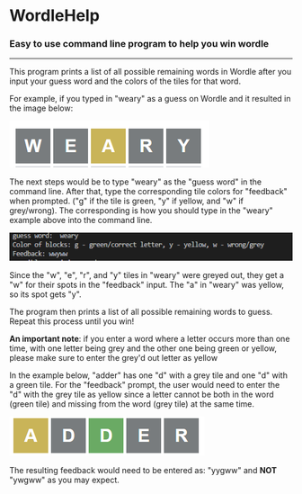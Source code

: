 # WordleHelp
### Easy to use command line program to help you win wordle
***
This program prints a list of all possible remaining words in Wordle after you input your guess word and the colors of the tiles for that word.

For example, if you typed in "weary" as a guess on Wordle and it resulted in the image below:

![weary](/images/weary.PNG)

The next steps would be to type "weary" as the "guess word" in the command line.
After that, type the corresponding tile colors for "feedback" when prompted. ("g" if the tile is green, "y" if yellow, and "w" if grey/wrong).
The corresponding is how you should type in the "weary" example above into the command line.

![wearyguess](/images/wearyguess.PNG)

Since the "w", "e", "r", and "y" tiles in "weary" were greyed out, they get a "w" for their spots in the "feedback" input. The "a" in "weary" was yellow,
so its spot gets "y".

The program then prints a list of all possible remaining words to guess. Repeat this process until you win!

__An important note__: if you enter a word where a letter occurs more than one time, with one letter being grey and the other one being green or yellow,
please make sure to enter the grey'd out letter as yellow

In the example below, "adder" has one "d" with a grey tile and one "d" with a green tile.
For the "feedback" prompt, the user would need to enter the "d" with the grey tile as yellow since a letter cannot be both in the word (green tile) and missing
from the word (grey tile) at the same time.

![adderExample](/images/adder.PNG)

The resulting feedback would need to be entered as: "yygww" and __NOT__ "ywgww" as you may expect.
